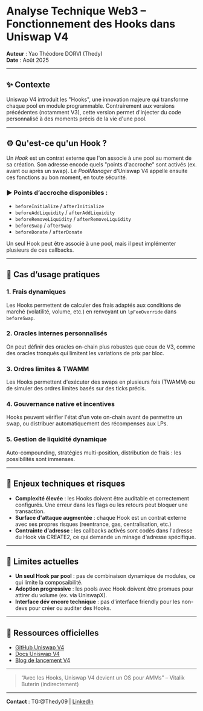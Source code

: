 # Analyse Technique Web3 – Fonctionnement des Hooks dans Uniswap V4

**Auteur** : Yao Théodore DORVI (Thedy)  
**Date** : Août 2025

---

## ✨ Contexte
Uniswap V4 introduit les "Hooks", une innovation majeure qui transforme chaque pool en module programmable. Contrairement aux versions précédentes (notamment V3), cette version permet d'injecter du code personnalisé à des moments précis de la vie d'une pool.

---

## ⚙️ Qu'est-ce qu'un Hook ?
Un *Hook* est un contrat externe que l'on associe à une pool au moment de sa création. Son adresse encode quels "points d'accroche" sont activés (ex. avant ou après un swap). Le *PoolManager* d'Uniswap V4 appelle ensuite ces fonctions au bon moment, en toute sécurité.

### ▶️ Points d’accroche disponibles :
- `beforeInitialize` / `afterInitialize`
- `beforeAddLiquidity` / `afterAddLiquidity`
- `beforeRemoveLiquidity` / `afterRemoveLiquidity`
- `beforeSwap` / `afterSwap`
- `beforeDonate` / `afterDonate`

Un seul Hook peut être associé à une pool, mais il peut implémenter plusieurs de ces callbacks.

---

## 🧪 Cas d’usage pratiques
### 1. **Frais dynamiques**
Les Hooks permettent de calculer des frais adaptés aux conditions de marché (volatilité, volume, etc.) en renvoyant un `lpFeeOverride` dans `beforeSwap`.

### 2. **Oracles internes personnalisés**
On peut définir des oracles on-chain plus robustes que ceux de V3, comme des oracles tronqués qui limitent les variations de prix par bloc.

### 3. **Ordres limites & TWAMM**
Les Hooks permettent d'exécuter des swaps en plusieurs fois (TWAMM) ou de simuler des ordres limites basés sur des ticks précis.

### 4. **Gouvernance native et incentives**
Hooks peuvent vérifier l'état d'un vote on-chain avant de permettre un swap, ou distribuer automatiquement des récompenses aux LPs.

### 5. **Gestion de liquidité dynamique**
Auto-compounding, stratégies multi-position, distribution de frais : les possibilités sont immenses.

---

## 🔐 Enjeux techniques et risques
- **Complexité élevée** : les Hooks doivent être auditable et correctement configurés. Une erreur dans les flags ou les retours peut bloquer une transaction.
- **Surface d'attaque augmentée** : chaque Hook est un contrat externe avec ses propres risques (reentrance, gas, centralisation, etc.)
- **Contrainte d'adresse** : les callbacks activés sont codés dans l'adresse du Hook via CREATE2, ce qui demande un minage d'adresse spécifique.

---

## 🧠 Limites actuelles
- **Un seul Hook par pool** : pas de combinaison dynamique de modules, ce qui limite la composaibilité.
- **Adoption progressive** : les pools avec Hook doivent être promues pour attirer du volume (ex. via UniswapX).
- **Interface dév encore technique** : pas d'interface friendly pour les non-devs pour créer ou auditer des Hooks.

---

## 🔗 Ressources officielles
- [GitHub Uniswap V4](https://github.com/Uniswap/v4-core)
- [Docs Uniswap V4](https://docs.uniswap.org/)
- [Blog de lancement V4](https://uniswap.org/blog/uniswap-v4)

---

> “Avec les Hooks, Uniswap V4 devient un OS pour AMMs” – Vitalik Buterin (indirectement)

---

**Contact** : TG:@Thedy09 | [LinkedIn](https://www.linkedin.com/in/thedy09/) 

